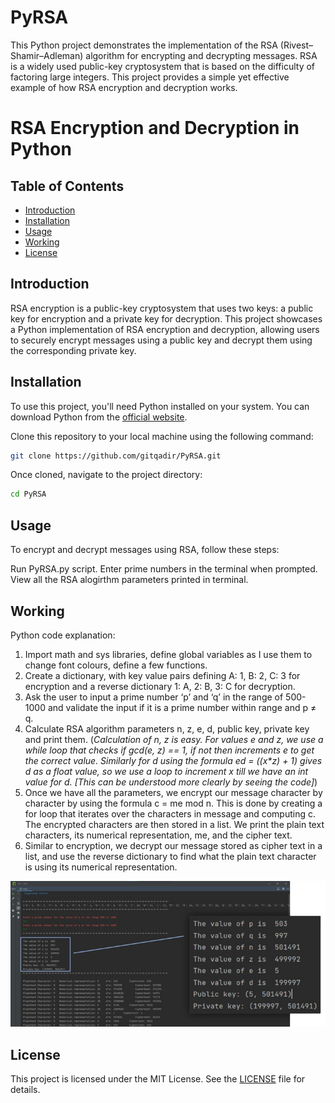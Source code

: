 # PyRSA
This Python project demonstrates the implementation of the RSA (Rivest–Shamir–Adleman) algorithm for encrypting and decrypting messages. RSA is a widely used public-key cryptosystem that is based on the difficulty of factoring large integers. This project provides a simple yet effective example of how RSA encryption and decryption works.

# RSA Encryption and Decryption in Python

## Table of Contents
- [Introduction](#introduction)
- [Installation](#installation)
- [Usage](#usage)
- [Working](#working)
- [License](#license)

## Introduction
RSA encryption is a public-key cryptosystem that uses two keys: a public key for encryption and a private key for decryption. This project showcases a Python implementation of RSA encryption and decryption, allowing users to securely encrypt messages using a public key and decrypt them using the corresponding private key.

## Installation
To use this project, you'll need Python installed on your system. You can download Python from the [official website](https://www.python.org/downloads/).

Clone this repository to your local machine using the following command:
```bash
git clone https://github.com/gitqadir/PyRSA.git
```
Once cloned, navigate to the project directory:
```bash
cd PyRSA
```
## Usage
To encrypt and decrypt messages using RSA, follow these steps:

Run PyRSA.py script.
Enter prime numbers in the terminal when prompted.
View all the RSA alogirthm parameters printed in terminal.

## Working
Python code explanation:
1.	Import math and sys libraries, define global variables as I use them to change font colours, define a few functions.
2.	Create a dictionary, with key value pairs defining A: 1, B: 2, C: 3 for encryption and a reverse dictionary 1: A, 2: B, 3: C for decryption.
3.	Ask the user to input a prime number ‘p’ and ‘q’ in the range of 500-1000 and validate the input if it is a prime number within range and p ≠ q.
4.	Calculate RSA algorithm parameters n, z, e, d, public key, private key and print them.
(_Calculation of n, z is easy. For values e and z, we use a while loop that checks if gcd(e, z) == 1, if not then increments e to get the correct value. Similarly for d using the formula ed = ((x*z) + 1) gives d as a float value, so we use a loop to increment x till we have an int value for d. [This can be understood more clearly by seeing the code]_)
6.	Once we have all the parameters, we encrypt our message character by character by using the formula c =  me mod n. This is done by creating a for loop that iterates over the characters in message and computing c. The encrypted characters are then stored in a list. We print the plain text characters, its numerical representation, me, and the cipher text.
7.	Similar to encryption, we decrypt our message stored as cipher text in a list, and use the reverse dictionary to find what the plain text character is using its numerical representation.

![Image](/images/gitRSA.png)
## License
This project is licensed under the MIT License. See the [LICENSE](LICENSE) file for details.
